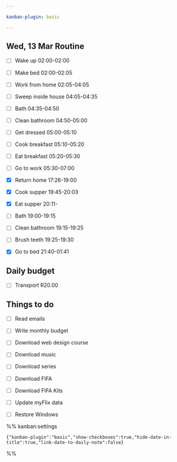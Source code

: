 ```yaml
---

kanban-plugin: basic

---
```


## Wed, 13 Mar Routine

- [ ] Wake up 02:00-02:00
- [ ] Make bed 02:00-02:05
- [ ] Work from home 02:05-04:05
- [ ] Sweep inside house 04:05-04:35
- [ ] Bath 04:35-04:50
- [ ] Clean bathroom 04:50-05:00
- [ ] Get dressed 05:00-05:10
- [ ] Cook breakfast 05:10-05:20
- [ ] Eat breakfast 05:20-05:30
- [ ] Go to work 05:30-07:00
- [x] Return home 17:26-19:00
- [x] Cook supper 19:45-20:03
- [x] Eat supper 20:11-
- [ ] Bath 19:00-19:15
- [ ] Clean bathroom 19:15-19:25
- [ ] Brush teeth 19:25-19:30
- [x] Go to bed 21:40-01:41


## Daily budget

- [ ] Transport R20.00


## Things to do

- [ ] Read emails
- [ ] Write monthly budget
- [ ] Download web design course
- [ ] Download music
- [ ] Download series
- [ ] Download FIFA
- [ ] Download FIFA Kits
- [ ] Update myFlix data
- [ ] Restore Windows




%% kanban:settings
```
{"kanban-plugin":"basic","show-checkboxes":true,"hide-date-in-title":true,"link-date-to-daily-note":false}
```
%%